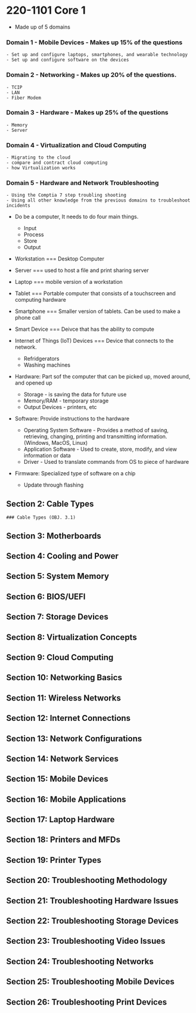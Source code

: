 # 220-1101 Core 1

- Made up of 5 domains

### Domain 1 - Mobile Devices - Makes up 15% of the questions
    - Set up and configure laptops, smartphones, and wearable technology
    - Set up and configure software on the devices
### Domain 2 - Networking - Makes up 20% of the questions. 
    - TCIP
    - LAN
    - Fiber Modem
### Domain 3 - Hardware - Makes up 25% of the questions
    - Memory
    - Server

### Domain 4 - Virtualization and Cloud Computing
    - Migrating to the cloud
    - compare and contract cloud computing
    - how Virtualization works

### Domain 5 - Hardware and Network Troubleshooting
    - Using the Comptia 7 step troubling shooting
    - Using all other knowledge from the previous domains to troubleshoot incidents


- Do be a computer, It needs to do four main things. 
    - Input
    - Process
    - Store
    - Output

- Workstation === Desktop Computer
- Server === used to host a file and print sharing server
- Laptop === mobile version of a workstation
- Tablet === Portable computer that consists of a touchscreen and computing hardware
- Smartphone === Smaller version of tablets. Can be used to make a phone call
- Smart Device === Deivce that has the ability to compute
- Internet of Things (IoT) Devices === Device that connects to the network.
    - Refridgerators
    - Washing machines


- Hardware: Part sof the computer that can be picked up, moved around, and opened up
    - Storage - is saving the data for future use
    - Memory/RAM - temporary storage
    - Output Devices - printers, etc

- Software: Provide instructions to the hardware
    - Operating System Software - Provides a method of saving, retrieving, changing, printing and transmitting information. (Windows, MacOS, Linux)
    - Application Software - Used to create, store, modify, and view information or data
    - Driver - Used to translate commands from OS to piece of hardware

- Firmware: Specialized type of software on a chip
    - Update through flashing

## Section 2: Cable Types
    ### Cable Types (OBJ. 3.1)
## Section 3: Motherboards
## Section 4: Cooling and Power
## Section 5: System Memory
## Section 6: BIOS/UEFI
## Section 7: Storage Devices
## Section 8: Virtualization Concepts
## Section 9: Cloud Computing
## Section 10: Networking Basics
## Section 11: Wireless Networks
## Section 12: Internet Connections
## Section 13: Network Configurations
## Section 14: Network Services
## Section 15: Mobile Devices
## Section 16: Mobile Applications
## Section 17: Laptop Hardware
## Section 18: Printers and MFDs
## Section 19: Printer Types
## Section 20: Troubleshooting Methodology
## Section 21: Troubleshooting Hardware Issues
## Section 22: Troubleshooting Storage Devices
## Section 23: Troubleshooting Video Issues
## Section 24: Troubleshooting Networks
## Section 25: Troubleshooting Mobile Devices
## Section 26: Troubleshooting Print Devices





